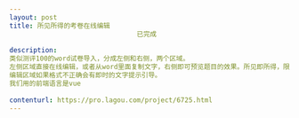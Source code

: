 ```yaml
---                
layout: post       
title: 所见所得的考卷在线编辑
                                已完成
           
description: 
类似测评100的word试卷导入，分成左侧和右侧，两个区域。
左侧区域直接在线编辑，或者从word里面复制文字，右侧即可预览题目的效果。所见即所得，限文本。
编辑区域如果格式不正确会有即时的文字提示引导。
我们用的前端语言是vue
     
contenturl: https://pro.lagou.com/project/6725.html      
---                 
```

